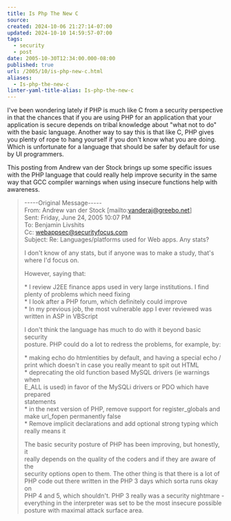 ```yaml
---
title: Is Php The New C
source: 
created: 2024-10-06 21:27:14-07:00
updated: 2024-10-10 14:59:57-07:00
tags:
  - security
  - post
date: 2005-10-30T12:34:00.000-08:00
published: true
url: /2005/10/is-php-new-c.html
aliases:
  - Is-php-the-new-c
linter-yaml-title-alias: Is-php-the-new-c
---
```



I've been wondering lately if PHP is much like C from a security perspective in that the chances that if you are using PHP for an application that your application is secure depends on tribal knowledge about "what not to do" with the basic language. Another way to say this is that like C, PHP gives you plenty of rope to hang yourself if you don't know what you are doing. Which is unfortunate for a language that should be safer by default for use by UI programmers.  
  
This posting from Andrew van der Stock brings up some specific issues with the PHP language that could really help improve security in the same way that GCC compiler warnings when using insecure functions help with awareness.  
  

>   
> \-----Original Message-----  
> From: Andrew van der Stock \[mailto:vanderaj@greebo.net\]  
> Sent: Friday, June 24, 2005 10:07 PM  
> To: Benjamin Livshits  
> Cc: webappsec@securityfocus.com  
> Subject: Re: Languages/platforms used for Web apps. Any stats?  
>   
> I don't know of any stats, but if anyone was to make a study, that's  
> where I'd focus on.  
>   
> However, saying that:  
>   
> \* I review J2EE finance apps used in very large institutions. I find  
> plenty of problems which need fixing  
> \* I look after a PHP forum, which definitely could improve  
> \* In my previous job, the most vulnerable app I ever reviewed was  
> written in ASP in VBScript  
>   
> I don't think the language has much to do with it beyond basic security  
> posture. PHP could do a lot to redress the problems, for example, by:  
>   
> \* making echo do htmlentities by default, and having a special echo /  
> print which doesn't in case you really meant to spit out HTML  
> \* deprecating the old function based MySQL drivers (ie warnings when  
> E\_ALL is used) in favor of the MySQLi drivers or PDO which have prepared  
> statements  
> \* in the next version of PHP, remove support for register\_globals and  
> make url\_fopen permanently false  
> \* Remove implicit declarations and add optional strong typing which  
> really means it  
>   
> The basic security posture of PHP has been improving, but honestly, it  
> really depends on the quality of the coders and if they are aware of the  
> security options open to them. The other thing is that there is a lot of  
> PHP code out there written in the PHP 3 days which sorta runs okay on  
> PHP 4 and 5, which shouldn't. PHP 3 really was a security nightmare -  
> everything in the interpreter was set to be the most insecure possible  
> posture with maximal attack surface area.